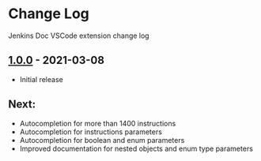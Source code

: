 # Change Log

Jenkins Doc VSCode extension change log

## [1.0.0](https://github.com/Maarti/JenkinsDocExtension/releases/tag/1.0.0) - 2021-03-08

- Initial release

## Next:

- Autocompletion for more than 1400 instructions
- Autocompletion for instructions parameters
- Autocompletion for boolean and enum parameters
- Improved documentation for nested objects and enum type parameters
